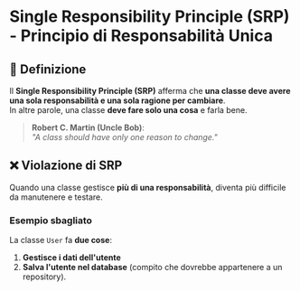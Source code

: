 # **Single Responsibility Principle (SRP) - Principio di Responsabilità Unica**

## 📌 **Definizione**
Il **Single Responsibility Principle (SRP)** afferma che **una classe deve avere una sola responsabilità e una sola ragione per cambiare**.  
In altre parole, una classe **deve fare solo una cosa** e farla bene.

> **Robert C. Martin (Uncle Bob)**:  
> *"A class should have only one reason to change."*

## ❌ **Violazione di SRP**
Quando una classe gestisce **più di una responsabilità**, diventa più difficile da manutenere e testare.

### **Esempio sbagliato**
La classe `User` fa **due cose**:
1. **Gestisce i dati dell'utente**
2. **Salva l'utente nel database** (compito che dovrebbe appartenere a un repository).

